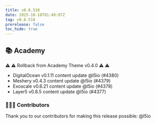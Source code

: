 ```yaml
---
title: v0.8.518
date: 2025-10-18T01:49:07Z
tag: v0.8.518
prerelease: false
toc_hide: true
---
```


## 📚 Academy

⚠️ ⚠️ Rollback from Academy Theme v0.4.0 ⚠️ ⚠️ 

- DigitalOcean v0.1.11 content update @l5io (#4380)
- Meshery v0.4.3 content update @l5io (#4379)
- Exoscale v0.6.21 content update @l5io (#4378)
- Layer5 v0.8.5 content update @l5io (#4377)

### 👨🏽‍💻 Contributors

Thank you to our contributors for making this release possible:
@l5io

